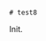                                                                                                                                                                                                                                                                                                                                                                                                                                                                                                      # test8

Init.
